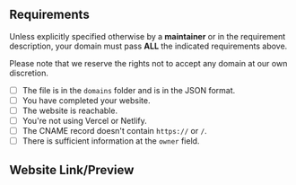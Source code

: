 <!-- Please complete this template so we can review your pull request faster. -->

## Requirements

Unless explicitly specified otherwise by a **maintainer** or in the requirement description, your domain must pass **ALL** the indicated requirements above.

Please note that we reserve the rights not to accept any domain at our own discretion.

-   [ ] The file is in the `domains` folder and is in the JSON format.
-   [ ] You have completed your website. <!-- This is not required if the domain you're registering is for emails. -->
-   [ ] The website is reachable. <!-- This is not required if the domain you're registering is for emails. -->
-   [ ] You're not using Vercel or Netlify. <!-- This is not required if you're using an URL record. -->
-   [ ] The CNAME record doesn't contain `https://` or `/`. <!-- This is not required if you are not using a CNAME record. -->
-   [ ] There is sufficient information at the `owner` field. <!-- You need to have your email presented at `email` field. If you don't want to provide your email for any reason, you can specify another social platform (e.g. Twitter) so we can contact you. -->

## Website Link/Preview

<!-- Please provide a link or preview of your website below. -->
